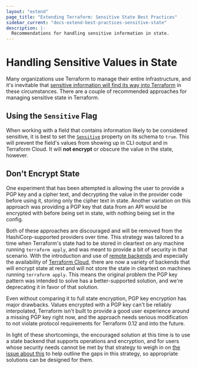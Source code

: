 ```yaml
---
layout: "extend"
page_title: "Extending Terraform: Sensitive State Best Practices"
sidebar_current: "docs-extend-best-practices-sensitive-state"
description: |-
  Recommendations for handling sensitive information in state.
---
```


# Handling Sensitive Values in State

Many organizations use Terraform to manage their entire infrastructure, and
it's inevitable that [sensitive information will find its way into
Terraform](/docs/language/state/sensitive-data.html) in these circumstances. There are a
couple of recommended approaches for managing sensitive state in Terraform.

## Using the `Sensitive` Flag

When working with a field that contains information likely to be considered
sensitive, it is best to set the
[`Sensitive`](https://godoc.org/github.com/hashicorp/terraform-plugin-sdk/helper/schema#Schema.Sensitive)
property on its schema to `true`. This will prevent the field's values from
showing up in CLI output and in Terraform Cloud. It will **not encrypt** or obscure
the value in the state, however.

## Don't Encrypt State

One experiment that has been attempted is allowing the user to provide a PGP
key and a cipher text, and decrypting the value in the provider code before
using it, storing only the cipher text in state. Another variation on this
approach was providing a PGP key that data from an API would be encrypted with
before being set in state, with nothing being set in the config.

Both of these approaches are discouraged and will be removed from the
HashiCorp-supported providers over time. This strategy was tailored to a time
when Terraform's state had to be stored in cleartext on any machine running
`terraform apply`, and was meant to provide a bit of security in that scenario.
With the introduction and use of
[remote backends](/docs/language/settings/backends/index.html)
and especially the availability of
[Terraform Cloud](https://app.terraform.io/), there are now a variety of
backends that will encrypt state at rest and will not store the state in
cleartext on machines running `terraform apply`. This means the original
problem the PGP key pattern was intended to solve has a better-supported
solution, and we're deprecating it in favor of that solution.

Even without comparing it to full state encryption, PGP key encryption has
major drawbacks. Values encrypted with a PGP key can't be reliably
interpolated, Terraform isn't built to provide a good user experience around a
missing PGP key right now, and the approach needs serious modification to not
violate protocol requirements for Terraform 0.12 and into the future.

In light of these shortcomings, the encouraged solution at this time is to use
a state backend that supports operations and encryption, and for users whose
security needs cannot be met by that strategy to weigh in on [the issue about
this](https://github.com/hashicorp/terraform/issues/516) to help outline the
gaps in this strategy, so appropriate solutions can be designed for them.
